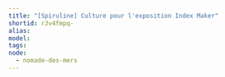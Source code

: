 ```yaml
---
title: "[Spiruline] Culture pour l'exposition Index Maker"
shortid: rJv4fmpq-
alias:
model:
tags:
node: 
  - nomade-des-mers
---
```

